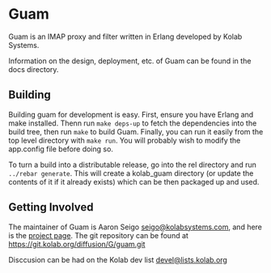 Guam
====

Guam is an IMAP proxy and filter written in Erlang developed by Kolab Systems.

Information on the design, deployment, etc. of Guam can be found in the docs
directory.

Building
--------

Building guam for development is easy. First, ensure you have Erlang and make
installed. Thenn run `make deps-up` to fetch the dependencies into the build
tree, then run `make` to build Guam. Finally, you can run it easily from the
top level directory with `make run`. You will probably wish to modify the
app.config file before doing so.

To turn a build into a distributable release, go into the rel directory and
run `../rebar generate`. This will create a kolab_guam directory (or update
the contents of it if it already exists) which can be then packaged up and
used.

Getting Involved
----------------
The maintainer of Guam is Aaron Seigo <seigo@kolabsystems.com>, and here is
the [project page](https://git.kolab.org/tag/guam/). The git repository can be
found at https://git.kolab.org/diffusion/G/guam.git

Disccusion can be had on the Kolab dev list <devel@lists.kolab.org>

